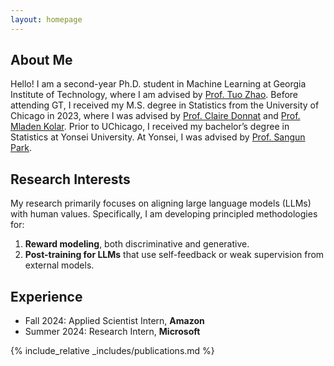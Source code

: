 ```yaml
---
layout: homepage
---
```


## About Me

Hello! I am a second-year Ph.D. student in Machine Learning at Georgia Institute of Technology, where I am advised by [Prof. Tuo Zhao](https://www2.isye.gatech.edu/~tzhao80/). Before attending GT, I received my M.S. degree in Statistics from the University of Chicago in 2023, where I was advised by [Prof. Claire Donnat](https://donnate.github.io/) and [Prof. Mladen Kolar](https://mkolar.coffeejunkies.org/). Prior to UChicago, I received my bachelor’s degree in Statistics at Yonsei University. At Yonsei, I was advised by [Prof. Sangun Park](https://yonsei.pure.elsevier.com/en/persons/sangun-park).

## Research Interests

My research primarily focuses on aligning large language models (LLMs) with human values. Specifically, I am developing principled methodologies for:

1. **Reward modeling**, both discriminative and generative.  
2. **Post-training for LLMs** that use self-feedback or weak supervision from external models.

<!-- 
- **Large Language Models**
- **Reinforcement Learning**
- **Self-Supervised Learning**
- **Nonconvex Optimization**
-->


## Experience

- Fall 2024: Applied Scientist Intern, **Amazon**
- Summer 2024: Research Intern,  **Microsoft**

<!-- ## News where I am advised by [Prof. Tuo Zhao](https://www2.isye.gatech.edu/~tzhao80/).-->

<!-- - **[Feb. 2020]** Our paper about incremental learning is accepted to CVPR 2020. -->

{% include_relative _includes/publications.md %}

<!-- {% include_relative _includes/services.md %} -->
